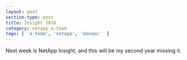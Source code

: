 ```yaml
---
layout: post
section-type: post
title: Insight 2018
category: netapp a-team
tags: [ 'a-team', 'netapp', 'devops'  ]
---
```


Next week is NetApp Insight, and this will be my second year missing it.
